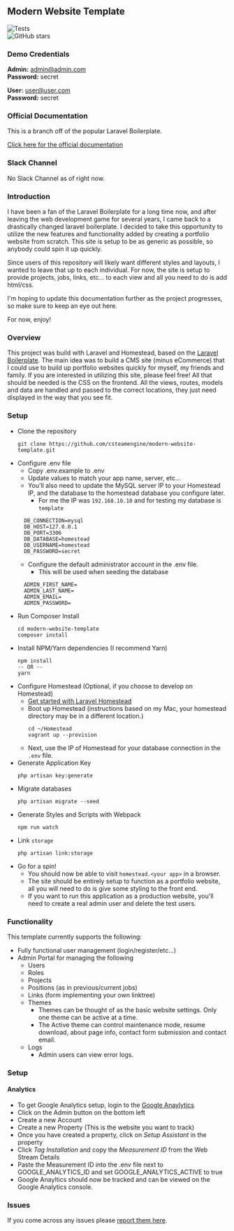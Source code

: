 ## Modern Website Template

![Tests](https://github.com/csteamengine/modern-website-template/workflows/Tests/badge.svg?branch=master)
<br/>
![GitHub stars](https://img.shields.io/github/stars/csteamengine/modern-website-template.svg?style=social)

### Demo Credentials

**Admin:** admin@admin.com  
**Password:** secret

**User:** user@user.com  
**Password:** secret

### Official Documentation
This is a branch off of the popular Laravel Boilerplate.

[Click here for the official documentation](http://laravel-boilerplate.com)

### Slack Channel

No Slack Channel as of right now.

### Introduction

I have been a fan of the Laravel Boilerplate for a long time now, and after leaving the web development game for several 
years, I came back to a drastically changed laravel boilerplate. I decided to take this opportunity to utilize the new features
and functionality added by creating a portfolio website from scratch. This site is setup to be as generic as possible, 
so anybody could spin it up quickly. 

Since users of this repository will likely want different styles and layouts, I wanted to leave that up to each individual.
For now, the site is setup to provide projects, jobs, links, etc... to each view and all you need to do is add html/css. 

I'm hoping to update this documentation further as the project progresses, so make sure to keep an eye out here.

For now, enjoy!

### Overview
This project was build with Laravel and Homestead, based on the [Laravel Boilerplate](http://laravel-boilerplate.com). 
The main idea was to build a CMS site (minus eCommerce) that I could use to build up portfolio websites quickly for myself, 
my friends and family. If you are interested in utilizing this site, please feel free! All that should be needed is the 
CSS on the frontend. All the views, routes, models and data are handled and passed to the correct locations, they just need 
displayed in the way that you see fit.

### Setup
* Clone the repository
    ```shell
    git clone https://github.com/csteamengine/modern-website-template.git
    ```
* Configure .env file
  * Copy .env.example to .env
  * Update values to match your app name, server, etc...
  * You'll also need to update the MySQL server IP to your Homestead IP, and the database to the homestead database you configure later.
    * For me the IP was `192.168.10.10` and for testing my database is `template` 
  ```shell
    DB_CONNECTION=mysql
    DB_HOST=127.0.0.1
    DB_PORT=3306
    DB_DATABASE=homestead
    DB_USERNAME=homestead
    DB_PASSWORD=secret
  ```
  * Configure the default administrator account in the .env file.
    * This will be used when seeding the database
  ```shell
    ADMIN_FIRST_NAME=
    ADMIN_LAST_NAME=
    ADMIN_EMAIL=
    ADMIN_PASSWORD=
  ```
* Run Composer Install
    ```shell
    cd modern-website-template
    composer install
    ```
* Install NPM/Yarn dependencies (I recommend Yarn)
    ```shell
    npm install
    -- OR --
    yarn
    ```
* Configure Homestead (Optional, if you choose to develop on Homestead)
  * [Get started with Laravel Homestead](https://laravel.com/docs/8.x/homestead)
  * Boot up Homestead (instructions based on my Mac, your homestead directory may be in a different location.)
    ```shell
    cd ~/Homestead
    vagrant up --provision
    ```
  * Next, use the IP of Homestead for your database connection in the `.env` file.
* Generate Application Key
    ```shell
    php artisan key:generate
    ```
* Migrate databases
    ```shell
    php artisan migrate --seed
    ```
* Generate Styles and Scripts with Webpack
    ```shell
    npm run watch
    ```
* Link `storage`
    ```shell
    php artisan link:storage
    ```
* Go for a spin!
  * You should now be able to visit `homestead.<your app>` in a browser.
  * The site should be entirely setup to function as a portfolio website, all you will need to do is give some styling
    to the front end.
  * If you want to run this application as a production website, you'll need to create a real admin user and delete the test users.
    

### Functionality
This template currently supports the following:
* Fully functional user management (login/register/etc...)
* Admin Portal for managing the following
    * Users
    * Roles
    * Projects
    * Positions (as in previous/current jobs)
    * Links (form implementing your own linktree)
    * Themes
        * Themes can be thought of as the basic website settings. Only one theme can be active at a time.
        * The Active theme can control maintenance mode, resume download, about page info, contact form submission and contact email.
    * Logs
        * Admin users can view error logs.


### Setup
#### Analytics
* To get Google Analytics setup, login to the [Google Anaylytics](https://analytics.google.com/)
* Click on the Admin button on the bottom left
* Create a new Account
* Create a new Property (This is the website you want to track)
* Once you have created a property, click on *Setup Assistant* in the property 
* Click *Tag Installation* and copy the *Measurement ID* from the Web Stream Details
* Paste the Measurement ID into the .env file next to GOOGLE_ANALYTICS_ID and set GOOGLE_ANALYTICS_ACTIVE to true
* Google Anayltics should now be tracked and can be viewed on the Google Analytics console.
### Issues

If you come across any issues please [report them here](https://github.com/csteamengine/modern-website-template/issues).
